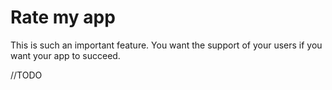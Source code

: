 # Rate my app

This is such an important feature. You want the support of your users if you want your app to succeed. 

//TODO